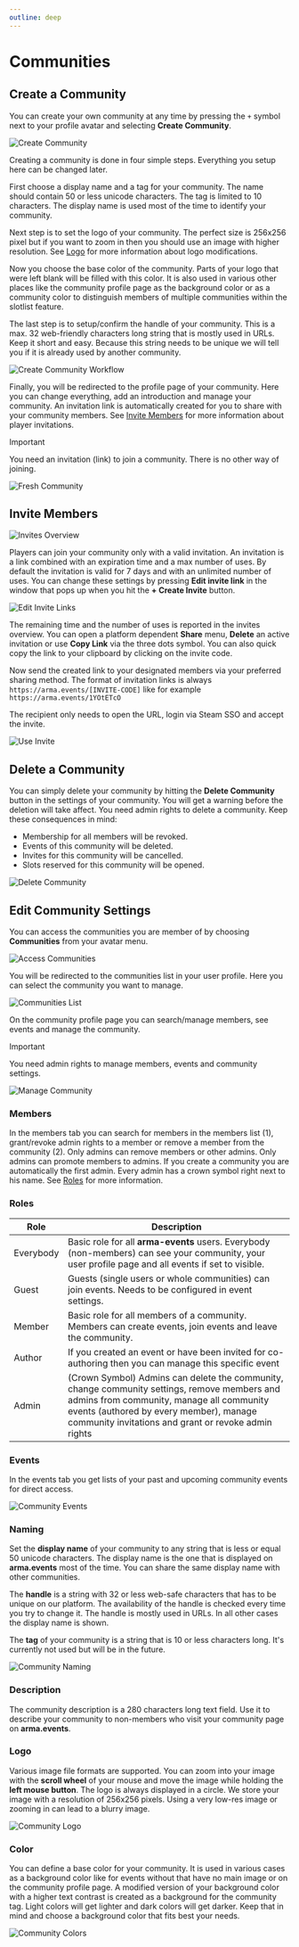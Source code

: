```yaml
---
outline: deep
---
```


# Communities

## Create a Community

You can create your own community at any time by pressing the `+` symbol next to your profile avatar and selecting **Create Community**.

![Create Community](../images/communities/create-community.png "Create Community")

Creating a community is done in four simple steps. Everything you setup here can be changed later.

First choose a display name and a tag for your community. The name should contain 50 or less unicode characters. The tag is limited to 10 characters. The display name is used most of the time to identify your community.

Next step is to set the logo of your community. The perfect size is 256x256 pixel but if you want to zoom in then you should use an image with higher resolution. See [Logo](#logo) for more information about logo modifications.

Now you choose the base color of the community. Parts of your logo that were left blank will be filled with this color. It is also used in various other places like the community profile page as the background color or as a community color to distinguish members of multiple communities within the slotlist feature.

The last step is to setup/confirm the handle of your community. This is a max. 32 web-friendly characters long string that is mostly used in URLs. Keep it short and easy. Because this string needs to be unique we will tell you if it is already used by another community.

![Create Community Workflow](../images/communities/create-community-workflow.png "Create Community Workflow")

Finally, you will be redirected to the profile page of your community. Here you can change everything, add an introduction and manage your community. An invitation link is automatically created for you to share with your community members. See [Invite Members](#invite-members) for more information about player invitations.

> [!IMPORTANT]
> You need an invitation (link) to join a community. There is no other way of joining.

![Fresh Community](../images/communities/fresh-community.png "Fresh Community")

## Invite Members

![Invites Overview](../images/communities/invites-overview.png "Invites Overview")

Players can join your community only with a valid invitation. An invitation is a link combined with an expiration time and a max number of uses. By default the invitation is valid for 7 days and with an unlimited number of uses. You can change these settings by pressing **Edit invite link** in the window that pops up when you hit the **+ Create Invite** button.

![Edit Invite Links](../images/communities/edit-invite-links.png "Edit Invite Links")

The remaining time and the number of uses is reported in the invites overview. You can open a platform dependent **Share** menu, **Delete** an active invitation or use **Copy Link** via the three dots symbol. You can also quick copy the link to your clipboard by clicking on the invite code.

Now send the created link to your designated members via your preferred sharing method. The format of invitation links is always `https://arma.events/[INVITE-CODE]` like for example `https://arma.events/1YOtETcO`

The recipient only needs to open the URL, login via Steam SSO and accept the invite.

![Use Invite](../images/communities/use-invite.png "Use Invite")

## Delete a Community

You can simply delete your community by hitting the **Delete Community** button in the settings of your community. You will get a warning before the deletion will take affect. You need admin rights to delete a community. Keep these consequences in mind:

- Membership for all members will be revoked.
- Events of this community will be deleted.
- Invites for this community will be cancelled.
- Slots reserved for this community will be opened.

![Delete Community](../images/communities/delete-community.png "Delete Community")

## Edit Community Settings

You can access the communities you are member of by choosing **Communities** from your avatar menu.

![Access Communities](../images/communities/access-communities.png "Access Communities")

You will be redirected to the communities list in your user profile. Here you can select the community you want to manage.

![Communities List](../images/communities/communities-list.png "Communities List")

On the community profile page you can search/manage members, see events and manage the community.

> [!IMPORTANT]
> You need admin rights to manage members, events and community settings.

![Manage Community](../images/communities/manage-community.png "Manage Community")

### Members

In the members tab you can search for members in the members list (1), grant/revoke admin rights to a member or remove a member from the community (2). Only admins can remove members or other admins. Only admins can promote members to admins. If you create a community you are automatically the first admin. Every admin has a crown symbol right next to his name. See [Roles](#roles) for more information.

### Roles

| Role       | Description |
| ----       | ----------  |
| Everybody  | Basic role for all **arma-events** users. Everybody (non-members) can see your community, your user profile page and all events if set to visible. |
| Guest      | Guests (single users or whole communities) can join events. Needs to be configured in event settings. |
| Member     | Basic role for all members of a community. Members can create events, join events and leave the community. |
| Author     | If you created an event or have been invited for co-authoring then you can manage this specific event |
| Admin      | (Crown Symbol) Admins can delete the community, change community settings, remove members and admins from community, manage all community events (authored by every member), manage community invitations and grant or revoke admin rights |

### Events

In the events tab you get lists of your past and upcoming community events for direct access.

![Community Events](../images/communities/community-events.png "Community Events")

### Naming

Set the **display name** of your community to any string that is less or equal 50 unicode characters. The display name is the one that is displayed on **arma.events** most of the time. You can share the same display name with other communities.

The **handle** is a string with 32 or less web-safe characters that has to be unique on our platform. The availability of the handle is checked every time you try to change it. The handle is mostly used in URLs. In all other cases the display name is shown.

The **tag** of your community is a string that is 10 or less characters long. It's currently not used but will be in the future.

![Community Naming](../images/communities/community-naming.png "Community Naming")

### Description

The community description is a 280 characters long text field. Use it to describe your community to non-members who visit your community page on **arma.events**.

### Logo

Various image file formats are supported. You can zoom into your image with the **scroll wheel** of your mouse and move the image while holding the **left mouse button**. The logo is always displayed in a circle. We store your image with a resolution of 256x256 pixels. Using a very low-res image or zooming in can lead to a blurry image.

![Community Logo](../images/communities/community-logo.png "Community Logo")

### Color

You can define a base color for your community. It is used in various cases as a background color like for events without that have no main image or on the community profile page. A modified version of your background color with a higher text contrast is created as a background for the community tag. Light colors will get lighter and dark colors will get darker. Keep that in mind and choose a background color that fits best your needs.

![Community Colors](../images/communities/community-colors.png "Community Colors")
